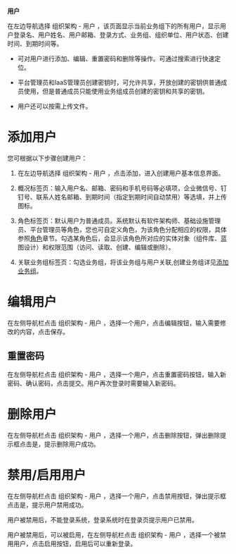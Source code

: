 **用户**

在左边导航选择 组织架构 - 用户 ，该页面显示当前业务组下的所有用户，显示用户登录名、用户姓名、用户邮箱、登录方式、业务组、组织单位、用户状态、创建时间、到期时间等。
   + 可对用户进行添加、编辑、重置密码和删除等操作。可通过搜索进行快速定位。

   + 平台管理员和IaaS管理员创建密钥时，可允许共享，开放创建的密钥供普通成员使用，但是普通成员只能使用业务组成员创建的密钥和共享的密钥。

   + 用户还可以按需上传文件。

# 添加用户

您可根据以下步骤创建用户：

1.  在左边导航选择 组织架构 - 用户 ，点击添加，进入创建用户基本信息界面。

2.  概况标签页：输入用户名、邮箱、密码和手机号码等必填项，企业微信号、钉钉号、联系人姓名邮箱、到期时间（指定到期时间自动禁用）等选填，并上传图标。

3.  角色标签页：默认用户为普通成员。系统默认有软件架构师、基础设施管理员、平台管理员等角色，您也可自定义角色，为该角色分配相应的权限，具体参照[角色](http://CMP-PUBLIC-IP/help/AdminDoc/04组织架构管理/角色.html)章节。勾选某角色后，会显示该角色所对应的实体对象（组件库、蓝图设计）和权限范围（访问、读取、创建、编辑或删除）。

4.  关联业务组标签页：勾选业务组，将该业务组与用户关联,创建业务组详见[添加业务组](http://CMP-PUBLIC-IP/help/AdminDoc/04组织架构管理/业务组.html)。



# 编辑用户

在左侧导航栏点击 组织架构 - 用户 ，选择一个用户，点击编辑按钮，输入需要修改的内容，点击保存。

## 重置密码

在左侧导航栏点击 组织架构 - 用户 ，选择一个用户，点击重置密码按钮，输入新密码、确认密码，点击提交。用户再次登录时需要输入新密码。

# 删除用户

在左侧导航栏点击 组织架构 - 用户 ，选择一个用户，点击删除按钮，弹出删除提示框点击是，提示删除用户成功。

# 禁用/启用用户 

在左侧导航栏点击 组织架构 - 用户 ，选择一个用户，点击禁用按钮，弹出提示框点击是，提示用户禁用成功。

用户被禁用后，不能登录系统，登录系统时在登录页提示用户已禁用。

用户被禁用后，可以被启用，在左侧导航栏点击 组织架构 - 用户 ，选择一个被禁用用户，点击启用按钮，启用后可以重新登录。





